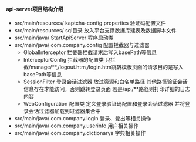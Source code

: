 #### api-server项目结构介绍
- src/main/resources/ kaptcha-config.properties 验证码配置文件
- src/main/resources/ sql目录 放入平台支撑数据库建表及数据脚本文件
- src/main/java/ StartApiServer 程序启动类
- src/main/java/ com.company.config 配置拦截器与过滤器
	+ GlobalInterceptor 拦截器拦截请求后写入basePath等信息
	+ InterceptorConfig 拦截器的配置类 只拦截/manage/**,/logout.htm,/login.htm跳转模板页面的请求目的是写入basePath等信息
	+ SessionFilter 登录会话过滤器 放过资源和白名单路径 其他路径验证会话信息存在才能访问，否则跳转登录页面
		若是/api/**路径则打印详细的日志内容
	+ WebConfiguration 配置类 定义登录验证码配置和登录会话过滤器 并将登录会话过滤器加载到过滤器集合中
- src/main/java/ com.company.login 登录、登出等相关操作
- src/main/java/ com.company.userinfo 用户相关操作
- src/main/java/ com.company.dictionarys 字典相关操作